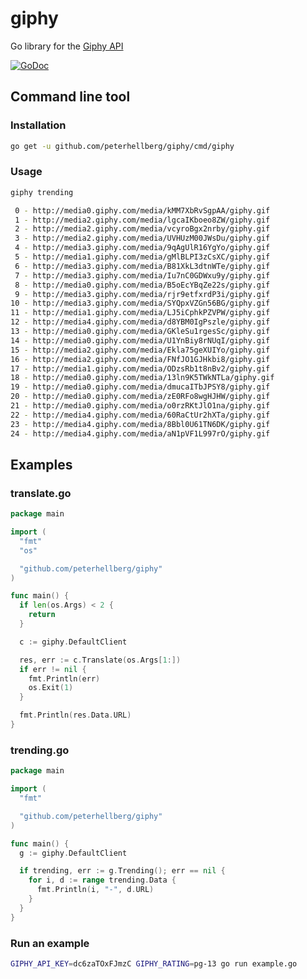 giphy
=====

Go library for the [Giphy API](https://github.com/Giphy/GiphyAPI)

[![GoDoc](https://godoc.org/github.com/peterhellberg/giphy?status.svg)](https://godoc.org/github.com/peterhellberg/giphy)

## Command line tool

### Installation

```bash
go get -u github.com/peterhellberg/giphy/cmd/giphy
```

### Usage

```bash
giphy trending

 0 - http://media0.giphy.com/media/kMM7XbRvSgpAA/giphy.gif
 1 - http://media2.giphy.com/media/lgcaIKboeo8ZW/giphy.gif
 2 - http://media2.giphy.com/media/vcyroBgx2nrby/giphy.gif
 3 - http://media2.giphy.com/media/UVHUzM00JWsDu/giphy.gif
 4 - http://media3.giphy.com/media/9qAgUlR16YgYo/giphy.gif
 5 - http://media1.giphy.com/media/gMlBLPI3zCsXC/giphy.gif
 6 - http://media3.giphy.com/media/B81XkL3dtnWTe/giphy.gif
 7 - http://media3.giphy.com/media/Iu7nC0GDWxu9y/giphy.gif
 8 - http://media0.giphy.com/media/B5oEcYBqZe22s/giphy.gif
 9 - http://media3.giphy.com/media/rjr9etfxrdP3i/giphy.gif
10 - http://media3.giphy.com/media/SYQpxVZGn56BG/giphy.gif
11 - http://media1.giphy.com/media/LJ5iCphkPZVPW/giphy.gif
12 - http://media4.giphy.com/media/d8YBM0IgPszle/giphy.gif
13 - http://media0.giphy.com/media/GKleSu1rgesSc/giphy.gif
14 - http://media0.giphy.com/media/U1YnBiy8rNUqI/giphy.gif
15 - http://media2.giphy.com/media/Ekla75geXUIYo/giphy.gif
16 - http://media2.giphy.com/media/FNfJO1GJHkbi8/giphy.gif
17 - http://media1.giphy.com/media/ODzsRb1t8nBv2/giphy.gif
18 - http://media0.giphy.com/media/13ln9K5TWkNTLa/giphy.gif
19 - http://media0.giphy.com/media/dmucaITbJPSY8/giphy.gif
20 - http://media0.giphy.com/media/zE0RFo8wgHJHW/giphy.gif
21 - http://media0.giphy.com/media/o0rzRKtJlO1na/giphy.gif
22 - http://media4.giphy.com/media/60RaCtUr2hXTa/giphy.gif
23 - http://media4.giphy.com/media/8Bbl0U61TN6DK/giphy.gif
24 - http://media4.giphy.com/media/aN1pVF1L997rO/giphy.gif
```


## Examples

### translate.go

```go
package main

import (
  "fmt"
  "os"

  "github.com/peterhellberg/giphy"
)

func main() {
  if len(os.Args) < 2 {
    return
  }

  c := giphy.DefaultClient

  res, err := c.Translate(os.Args[1:])
  if err != nil {
    fmt.Println(err)
    os.Exit(1)
  }

  fmt.Println(res.Data.URL)
}

```

### trending.go

```go
package main

import (
  "fmt"

  "github.com/peterhellberg/giphy"
)

func main() {
  g := giphy.DefaultClient

  if trending, err := g.Trending(); err == nil {
    for i, d := range trending.Data {
      fmt.Println(i, "-", d.URL)
    }
  }
}
```

### Run an example

```bash
GIPHY_API_KEY=dc6zaTOxFJmzC GIPHY_RATING=pg-13 go run example.go
```
